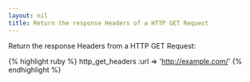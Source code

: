 ```yaml
---
layout: nil
title: Return the response Headers of a HTTP GET Request
---
```


Return the response Headers from a HTTP GET Request:

{% highlight ruby %}
http_get_headers :url => 'http://example.com/'
{% endhighlight %}
